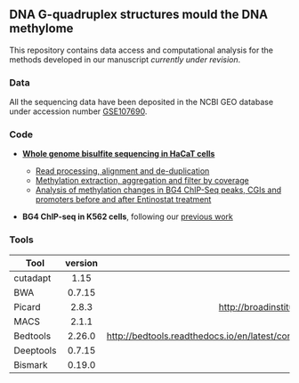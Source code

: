 
## DNA G-quadruplex structures mould the DNA methylome

This repository contains data access and computational analysis for the methods developed in our manuscript *currently under revision*.

### Data

All the sequencing data have been deposited in the NCBI GEO database under accession number [GSE107690](https://www.ncbi.nlm.nih.gov/geo/query/acc.cgi?acc=GSE107690).

### Code

- [**Whole genome bisulfite sequencing in HaCaT cells**](wgbs_hacat.md)
  - [Read processing, alignment and de-duplication](wgbs_hacat.md#read-processing-alignment-and-de-duplication)
  - [Methylation extraction, aggregation and filter by coverage](wgbs_hacat.md#methylation-extraction-aggregation-and-filter-by-coverage)
  - [Analysis of methylation changes in BG4 ChIP-Seq peaks, CGIs and promoters before and after Entinostat treatment](wgbs_hacat.md#analysis-of-methylation-changes-in-bg4-chip-seq-peaks-cgis-and-promoters-before-and-after-entinostat-treatment)
  
- **BG4 ChIP-seq in K562 cells**, following our [previous work](https://github.com/sblab-bioinformatics/dna-secondary-struct-chrom-lands/blob/master/Methods.md)

### Tools 

| Tool          | version  | URL (If available)                                             |
| ------------- |:--------:| --------------------------------------------------------------:|
| cutadapt      | 1.15     | NA                                                             |
| BWA           | 0.7.15   | NA                                                             |
| Picard        | 2.8.3    | http://broadinstitute.github.io/picard                         |
| MACS          | 2.1.1    | NA                                                             |
| Bedtools      | 2.26.0   | http://bedtools.readthedocs.io/en/latest/content/overview.html |
| Deeptools     | 0.7.15   | NA                                                             |
| Bismark       | 0.19.0   | NA                                                             |

